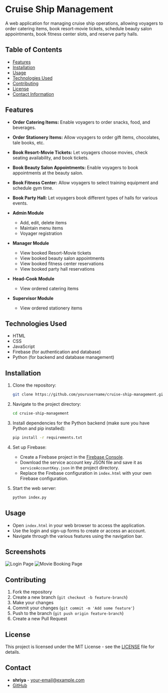 # Cruise Ship Management

A web application for managing cruise ship operations, allowing voyagers to order catering items, book resort-movie tickets, schedule beauty salon appointments, book fitness center slots, and reserve party halls.

## Table of Contents
- [Features](#features)
- [Installation](#installation)
- [Usage](#usage)
- [Technologies Used](#technologies-used)
- [Contributing](#contributing)
- [License](#license)
- [Contact Information](#contact-information)

## Features
- **Order Catering Items:** Enable voyagers to order snacks, food, and beverages.
- **Order Stationery Items:** Allow voyagers to order gift items, chocolates, tale books, etc.
- **Book Resort-Movie Tickets:** Let voyagers choose movies, check seating availability, and book tickets.
- **Book Beauty Salon Appointments:** Enable voyagers to book appointments at the beauty salon.
- **Book Fitness Center:** Allow voyagers to select training equipment and schedule gym time.
- **Book Party Hall:** Let voyagers book different types of halls for various events.

- **Admin Module**
  - Add, edit, delete items
  - Maintain menu items
  - Voyager registration

- **Manager Module**
  - View booked Resort-Movie tickets
  - View booked beauty salon appointments
  - View booked fitness center reservations
  - View booked party hall reservations

- **Head-Cook Module**
  - View ordered catering items

- **Supervisor Module**
  - View ordered stationery items

## Technologies Used

- HTML
- CSS
- JavaScript
- Firebase (for authentication and database)
- Python (for backend and database management)

## Installation

1. Clone the repository:
    ```bash
    git clone https://github.com/yourusername/cruise-ship-management.git
    ```

2. Navigate to the project directory:
    ```bash
    cd cruise-ship-management
    ```

3. Install dependencies for the Python backend (make sure you have Python and pip installed):
    ```bash
    pip install -r requirements.txt
    ```

4. Set up Firebase:
    - Create a Firebase project in the [Firebase Console](https://console.firebase.google.com/).
    - Download the service account key JSON file and save it as `serviceAccountKey.json` in the project directory.
    - Replace the Firebase configuration in `index.html` with your own Firebase configuration.

5. Start the web server:
    ```bash
    python index.py
    ```

## Usage

- Open `index.html` in your web browser to access the application.
- Use the login and sign-up forms to create or access an account.
- Navigate through the various features using the navigation bar.

## Screenshots

![Login Page](screenshots/login.png)
![Movie Booking Page](screenshots/movie-booking.png)

## Contributing

1. Fork the repository
2. Create a new branch (`git checkout -b feature-branch`)
3. Make your changes
4. Commit your changes (`git commit -m 'Add some feature'`)
5. Push to the branch (`git push origin feature-branch`)
6. Create a new Pull Request

## License

This project is licensed under the MIT License - see the [LICENSE](LICENSE) file for details.

## Contact

- **shriya** - [your-email@example.com](mailto:your-email@example.com)
- [GitHub](https://github.com/Shreya-V-H)
